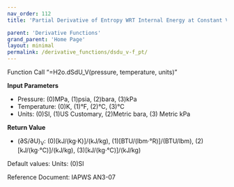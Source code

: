```yaml
---
nav_order: 112
title: 'Partial Derivative of Entropy WRT Internal Energy at Constant Volume f(P, T)'

parent: 'Derivative Functions'
grand_parent: 'Home Page'
layout: minimal
permalink: /derivative_functions/dsdu_v-f_pt/
---
```


Function Call “=H2o.dSdU\_V(pressure, temperature, units)”

**Input Parameters**

- Pressure: (0)MPa, (1)psia, (2)bara, (3)kPa
- Temperature: (0)K, (1)°F, (2)°C, (3)°C
- Units: (0)SI, (1)US Customary, (2)Metric bara, (3) Metric kPa

**Return Value**

- (∂S/∂U)<sub>V</sub>: (0)\[kJ/(kg·K)\]/(kJ/kg), (1)\[BTU/(lbm·°R)\]/(BTU/lbm), (2)\[kJ/(kg·°C)\]/(kJ/kg), (3)\[kJ/(kg·°C)\]/(kJ/kg)

Default values: Units: (0)SI

Reference Document: IAPWS AN3-07